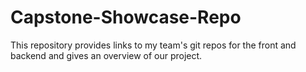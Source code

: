 # Capstone-Showcase-Repo
This repository provides links to my team's git repos for the front and backend and gives an overview of our project.
